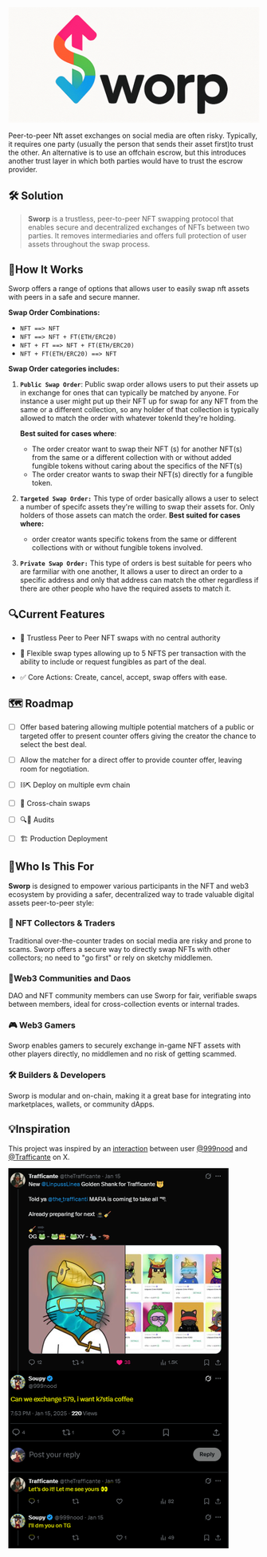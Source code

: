 
![Sworp Logo](./assets/sworp_logo.png)


Peer-to-peer Nft asset exchanges on social media are often risky. Typically, it requires one party (usually the person that sends their asset first)to
trust the other. An alternative is to use an offchain escrow, but this introduces another trust layer in which both parties would have to trust the escrow provider.

## 🛠 Solution
> **Sworp** is a trustless, peer-to-peer NFT swapping protocol that enables secure and decentralized exchanges of NFTs between two parties. It removes intermediaries and offers full protection of user assets throughout the swap process.


## 🔁How It Works

Sworp offers a range of options that allows user to easily swap nft assets with peers in a safe and secure manner.

**Swap Order Combinations:**
- `NFT ==> NFT`
- `NFT ==> NFT + FT(ETH/ERC20)` 
- `NFT + FT ==> NFT + FT(ETH/ERC20)` 
- `NFT + FT(ETH/ERC20) ==> NFT`

**Swap Order categories includes:**
1. **`Public Swap Order`**: Public swap order allows users to put their assets up in exchange for ones that can typically be matched by anyone. For instance a user might put up their NFT up for swap for any NFT from the same or a different collection, so any holder of that collection is typically allowed to match the order with whatever tokenId they're holding. 

    **Best suited for cases where**:
    - The order creator want to swap their NFT
 (s) for another NFT(s) from the same or a 
different collection with or without added fungible tokens without caring about the specifics of the NFT(s)
    - The order creator wants to swap their NFT(s) directly for a fungible token.


2. **`Targeted Swap Order:`** This type of order basically allows a user to select a number of specifc assets they're willing to swap their assets for. Only holders of those assets can match the order.
 **Best suited for cases where:** 
    - order creator wants specific tokens from the same or different collections with or without fungible tokens involved.

3. **`Private Swap Order:`** This type of orders is best suitable for peers who are farmiliar with one another, It allows a user to direct an order to a specific address and only that address can match the other regardless if there are other people who have the required assets to match it. 


## 🔍Current Features
- 🔐 Trustless Peer to Peer NFT swaps with no central authority
- 🔁 Flexible swap types allowing up to 5 NFTS per transaction with the ability to include or request fungibles as part of the deal.

- ✅ Core Actions: Create, cancel, accept, swap offers with ease.  

## 🗺 Roadmap

- [ ] Offer based batering allowing multiple potential matchers of a public or targeted offer to present counter offers giving the creator the chance to select the best deal.

- [ ] Allow the matcher for a direct offer to provide counter offer, leaving room for negotiation.

- [ ] ⛓⛏ Deploy on multiple evm chain

- [ ] 🔗 Cross-chain swaps

- [ ] 🔍👾 Audits

- [ ] 🏗 Production Deployment

## 👥Who Is This For
**Sworp** is designed to empower various participants in the NFT and web3 ecosystem by providing a safer, decentralized way to trade valuable digital assets peer-to-peer style:

### 🎨 NFT Collectors & Traders
Traditional over-the-counter trades on social media are risky and prone to scams. Sworp offers a secure way to directly swap NFTs with other collectors; no need to "go first" or rely on sketchy middlemen.

### 👥Web3 Communities and Daos
DAO and NFT community members can use Sworp for fair, verifiable swaps between members, ideal for cross-collection events or internal trades.

### 🎮 Web3 Gamers
Sworp enables gamers to securely exchange in-game NFT assets with other players directly, no middlemen and no risk of getting scammed.

### 🛠 Builders & Developers
Sworp is modular and on-chain, making it a great base for integrating into marketplaces, wallets, or community dApps.


## 💡Inspiration
This project was inspired by an <a href="https://x.com/999nood/status/1879602719293686124">interaction</a> between user <a href="https://x.com/999nood">@999nood</a> and <a href="https://x.com/theTrafficante">@Trafficante</a> on X. 


![Inspiration Tweet](./assets/xscenario.PNG)